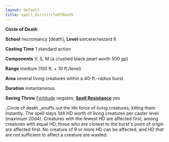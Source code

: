 ```yaml
---
layout: default
title: spell_dir/circleOfDeath
---
```

 **Circle of Death**

**School** necromancy [death]; **Level** sorcerer/wizard 6

**Casting Time** 1 standard action

**Components** V, S, M (a crushed black pearl worth 500 gp)

**Range** medium (100 ft. + 10 ft./level)

**Area** several living creatures within a 40-ft.-radius burst

**Duration** instantaneous

**Saving Throw** [Fortitude](../combat#_fortitude) negates; **[Spell Resistance](../glossary#_spell-resistance)** yes

_Circle of death _snuffs out the life force of living creatures, killing them instantly. The spell slays 1d4 HD worth of living creatures per caster level (maximum 20d4). Creatures with the fewest HD are affected first; among creatures with equal HD, those who are closest to the burst's point of origin are affected first. No creature of 9 or more HD can be affected, and HD that are not sufficient to affect a creature are wasted.

